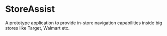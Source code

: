 StoreAssist
===========

A prototype application to provide in-store navigation capabilities inside big stores like Target, Walmart etc.
